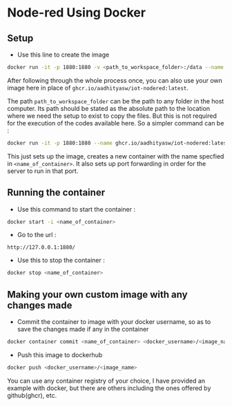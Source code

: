 # Node-red Using Docker


## Setup

* Use this line to create the image

```bash
docker run -it -p 1880:1880 -v <path_to_workspace_folder>:/data --name <name_of_container> ghcr.io/aadhityasw/iot-nodered:latest
```
After following through the whole process once, you can also use your own image here in place of `ghcr.io/aadhityasw/iot-nodered:latest`.

The path `path_to_workspace_folder` can be the path to any folder in the host computer. Its path should be stated as the absolute path to the location where we need the setup to exist to copy the files. But this is not required for the execution of the codes available here.
So a simpler command can be :
```bash
docker run -it -p 1880:1880 --name ghcr.io/aadhityasw/iot-nodered:latest
```
This just sets up the image, creates a new container with the name specfied in `<name_of_container>`. It also sets up port forwarding in order for the server to run in that port.


## Running the container


* Use this command to start the container :
```bash
docker start -i <name_of_container>
```


* Go to the url :

```
http://127.0.0.1:1880/
```


* Use this to stop the container :
```bash
docker stop <name_of_container>
```


## Making your own custom image with any changes made


* Commit the container to image with your docker username, so as to save the changes made if any in the container
```bash
docker container commit <name_of_container> <docker_username>/<image_name>
```

* Push this image to dockerhub
```bash
docker push <docker_username>/<image_name>
```
You can use any container registry of your choice, I have provided an example with docker, but there are others including the ones offered by github(ghcr), etc.
